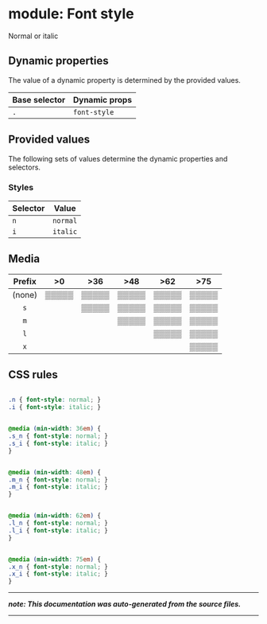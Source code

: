# module: Font style

Normal or italic








## Dynamic properties
The value of a dynamic property is determined by the provided values.

| Base selector | Dynamic props |
| ------------- | ------------- |
| `.` |`font-style`|





## Provided values
The following sets of values determine the dynamic properties and selectors.

### Styles

Selector  | Value
--------- | ---------
`n` | `normal`
`i` | `italic`





## Media





| Prefix  |  >0 |  >36 |  >48 |  >62 |  >75 | 
| :------:  |  :---------: |  :---------: |  :---------: |  :---------: |  :---------: | 
|  (none)  |▒▒▒▒▒|▒▒▒▒▒|▒▒▒▒▒|▒▒▒▒▒|▒▒▒▒▒|
|  `s`  ||▒▒▒▒▒|▒▒▒▒▒|▒▒▒▒▒|▒▒▒▒▒|
|  `m`  |||▒▒▒▒▒|▒▒▒▒▒|▒▒▒▒▒|
|  `l`  ||||▒▒▒▒▒|▒▒▒▒▒|
|  `x`  |||||▒▒▒▒▒|






## CSS rules
```css

.n { font-style: normal; }
.i { font-style: italic; }


@media (min-width: 36em) {
.s_n { font-style: normal; }
.s_i { font-style: italic; }
}


@media (min-width: 48em) {
.m_n { font-style: normal; }
.m_i { font-style: italic; }
}


@media (min-width: 62em) {
.l_n { font-style: normal; }
.l_i { font-style: italic; }
}


@media (min-width: 75em) {
.x_n { font-style: normal; }
.x_i { font-style: italic; }
}

```

- - - - -
_**note: This documentation was auto-generated from the source files.**_
- - - - -